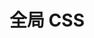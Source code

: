 ---
title: 全局 CSS
description: Nuxt.js 的全局 CSS 示例
github: global-css
livedemo: https://global-css.nuxtjs.org
documentation: /api/configuration-css
---